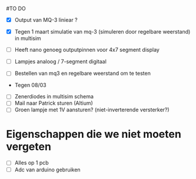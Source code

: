 #TO DO

- [x] Output van MQ-3 liniear ?
- [x] Tegen 1 maart simulatie van mq-3 (simuleren door regelbare weerstand) in multisim
- [ ] Heeft nano genoeg outputpinnen voor 4x7 segment display
- [ ] Lampjes analoog / 7-segment digitaal
- [ ] Bestellen van mq3 en regelbare weerstand om te testen


- Tegen 08/03
- [ ] Zenerdiodes in multisim schema
- [ ] Mail naar Patrick sturen (Altium)
- [ ] Groen lampje met 1V aansturen? (niet-inverterende versterker?)

# Eigenschappen die we niet moeten vergeten 

- [ ] Alles op 1 pcb
- [ ] Adc van arduino gebruiken 

